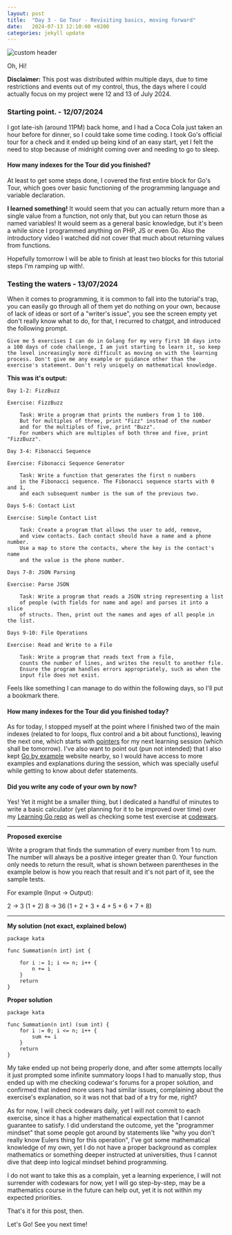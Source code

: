 ```yaml
---
layout: post
title:  "Day 3 - Go Tour - Revisiting basics, moving forward"
date:   2024-07-13 12:10:00 +0200
categories: jekyll update
---
```


![custom header](https://raw.githubusercontent.com/Akirapearl/jekyll_blog/main/assets/images/SrewPUfo2c0.png)

Oh, Hi!

**Disclaimer:** This post was distributed within multiple days, due to time restrictions and events out of my control, thus, the days
where I could actually focus on my project were 12 and 13 of July 2024.

### Starting point. - 12/07/2024

I got late-ish (around 11PM) back home, and I had a Coca Cola just taken an hour before for dinner, so I could take some time coding. I took Go's official tour for a check and it ended up being kind of an easy start, yet I felt the need to stop because of midnight coming over and needing to go to
sleep.

#### How many indexes for the Tour did you finished?

At least to get some steps done, I covered the first entire block for Go's Tour, which goes over basic functioning of the programming
language and variable declaration.

**I learned something!** It would seem that you can actually return more than a single value from a function, not only that, but you can return those
as named variables! It would seem as a general basic knowledge, but it's been a while since I programmed anything on PHP, JS or even Go. Also the 
introductory video I watched did not cover that much about returning values from functions.

Hopefully tomorrow I will be able to finish at least two blocks for this tutorial steps I'm ramping up with!.

### Testing the waters - 13/07/2024

When it comes to programming, it is common to fall into the tutorial's trap, you can easily go through all of them yet do nothing on your own, because of lack of ideas or sort of a "writer's issue", you see the screen empty yet don't really know what to do, for that, I recurred to chatgpt, and introduced the following prompt.

`Give me 5 exercises I can do in Golang for my very first 10 days into a 100 days of code challenge, I am just starting to learn it, so keep the level increasingly more difficult as moving on with the learning process. Don't give me any example or guidance other than the exercise's statement. Don't rely uniquely on mathematical knowledge.`

**This was it's output:**

```
Day 1-2: FizzBuzz

Exercise: FizzBuzz

    Task: Write a program that prints the numbers from 1 to 100.
    But for multiples of three, print "Fizz" instead of the number
    and for the multiples of five, print "Buzz". 
    For numbers which are multiples of both three and five, print "FizzBuzz".

Day 3-4: Fibonacci Sequence

Exercise: Fibonacci Sequence Generator

    Task: Write a function that generates the first n numbers
    in the Fibonacci sequence. The Fibonacci sequence starts with 0 and 1,
    and each subsequent number is the sum of the previous two.

Days 5-6: Contact List

Exercise: Simple Contact List

    Task: Create a program that allows the user to add, remove,
    and view contacts. Each contact should have a name and a phone number.
    Use a map to store the contacts, where the key is the contact's name
    and the value is the phone number.

Days 7-8: JSON Parsing

Exercise: Parse JSON

    Task: Write a program that reads a JSON string representing a list
    of people (with fields for name and age) and parses it into a slice
    of structs. Then, print out the names and ages of all people in the list.

Days 9-10: File Operations

Exercise: Read and Write to a File

    Task: Write a program that reads text from a file, 
    counts the number of lines, and writes the result to another file.
    Ensure the program handles errors appropriately, such as when the 
    input file does not exist.
```

Feels like something I can manage to do within the following days, so I'll put a bookmark there.

#### How many indexes for the Tour did you finished today?

As for today, I stopped myself at the point where I finished two of the main indexes (related to for loops, flux control and a bit about functions), leaving the next one, which starts with [pointers](https://go.dev/tour/moretypes/1) for my next learning session (which shall be tomorrow). I've also want to point out (pun not intended) that I also kept [Go by example](https://gobyexample.com/) website nearby, so I would have access to more examples and explanations during the session, which was specially useful while getting to know about defer statements.

#### Did you write any code of your own by now?

Yes! Yet it might be a smaller thing, but I dedicated a handful of minutes to write a basic calculator (yet planning for it to be improved over time) over my [Learning Go repo](https://github.com/Akirapearl/LearningGo/blob/main/2024/exercises/calculator.go) as well as checking some test exercise at [codewars](https://www.codewars.com).

---

**Proposed exercise**

Write a program that finds the summation of every number from 1 to num. The number will always be a positive integer greater than 0. Your function only needs to return the result, what is shown between parentheses in the example below is how you reach that result and it's not part of it, see the sample tests.

For example (Input -> Output):

2 -> 3 (1 + 2)
8 -> 36 (1 + 2 + 3 + 4 + 5 + 6 + 7 + 8)

---

**My solution (not exact, explained below)**
```
package kata

func Summation(n int) int {

	for i := 1; i <= n; i++ {
		n += i
	}
	return
}
```
**Proper solution**
```
package kata

func Summation(n int) (sum int) {
	for i := 0; i <= n; i++ {
		sum += i
	}
	return
}
```

My take ended up not being properly done, and after some attempts locally it just prompted some infinite summatory loops I had to manually stop, thus ended up with me checking codewar's forums for a proper solution, and confirmed that indeed more users had similar issues, complaining about the exercise's explanation, so it was not that bad of a try for me, right?

As for now, I will check codewars daily, yet I will not commit to each exercise, since it has a higher mathematical expectation that I cannot guarantee to satisfy. I did understand the outcome, yet the "programmer mindset" that some people got around by statements like "why you don't really know Eulers thing for this operation", I've got some mathematical knowledge of my own, yet I do not have a proper background as complex mathematics or something deeper instructed at universities, thus I cannot dive that deep into logical mindset behind programming.

I do not want to take this as a complain, yet a learning experience, I will not surrender with codewars for now, yet I will go step-by-step, may be a mathematics course in the future can help out, yet it is not within my expected priorities.

That's it for this post, then.

Let's Go! See you next time!
